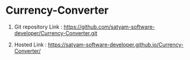 # Currency-Converter

1. Git repository Link :
   https://github.com/satyam-software-developer/Currency-Converter.git

3. Hosted Link :
   https://satyam-software-developer.github.io/Currency-Converter/



